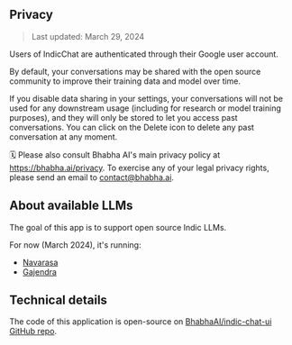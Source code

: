 ## Privacy

> Last updated: March 29, 2024

Users of IndicChat are authenticated through their Google user account.

By default, your conversations may be shared with the open source community to improve their training data and model over time.

If you disable data sharing in your settings, your conversations will not be used for any downstream usage (including for research or model training purposes), and they will only be stored to let you access past conversations. You can click on the Delete icon to delete any past conversation at any moment.

🗓 Please also consult Bhabha AI's main privacy policy at <https://bhabha.ai/privacy>. To exercise any of your legal privacy rights, please send an email to <contact@bhabha.ai>.

## About available LLMs

The goal of this app is to support open source Indic LLMs.

For now (March 2024), it's running:

- [Navarasa](https://github.com/BhabhaAI/indic-chat-ui)
- [Gajendra](https://huggingface.co/BhabhaAI/Gajendra-v0.1)

## Technical details

The code of this application is open-source on [BhabhaAI/indic-chat-ui GitHub repo](https://github.com/BhabhaAI/indic-chat-ui).
